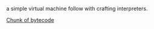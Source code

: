 
a simple virtual machine follow with crafting interpreters.

[Chunk of bytecode](http://craftinginterpreters.com/chunks-of-bytecode.html)
